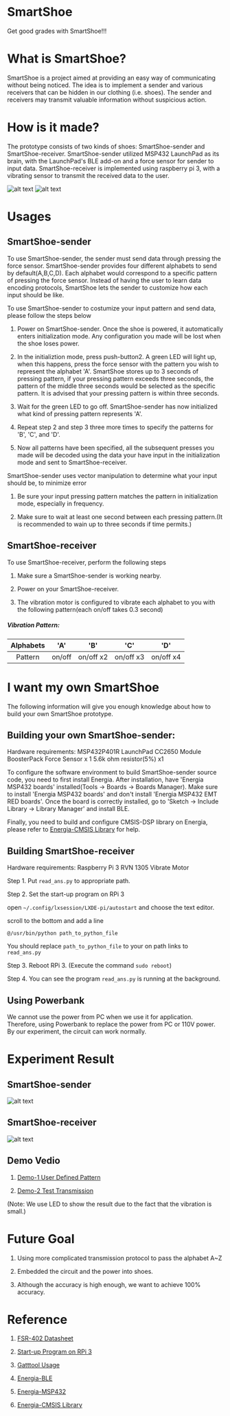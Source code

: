 # SmartShoe

Get good grades with SmartShoe!!!

# What is SmartShoe?

SmartShoe is a project aimed at providing an easy way of communicating without being noticed. The idea is to implement a sender and various receivers that can be hidden in our clothing (i.e. shoes). The sender and receivers may transmit valuable information without suspicious action.

# How is it made?

The prototype consists of two kinds of shoes: SmartShoe-sender and SmartShoe-receiver. SmartShoe-sender utilized MSP432 LaunchPad as its brain, with the LaunchPad's BLE add-on and a force sensor for sender to input data. SmartShoe-receiver is implemented using raspberry pi 3, with a vibrating sensor to transmit the received data to the user.
 
![alt text]( https://github.com/NTUEE-ESLab/2017Fall-SmartShoe/blob/gh-pages/Images/sender_bb.jpg?raw=true "SmartShoe-sender")
![alt text]( https://github.com/NTUEE-ESLab/2017Fall-SmartShoe/blob/gh-pages/Images/receiver_bb.jpg?raw=true  "SmartShoe-receiver")

# Usages

## SmartShoe-sender

To use SmartShoe-sender, the sender must send data through pressing the force sensor. SmartShoe-sender provides four different alphabets to send by default(A,B,C,D). Each alphabet would correspond to a specific pattern of pressing the force sensor. Instead of having the user to learn data encoding protocols, SmartShoe lets the sender to customize how each input should be like. 

To use SmartShoe-sender to costumize your input pattern and send data, please follow the steps below

1. Power on SmartShoe-sender. Once the shoe is powered, it automatically enters initialization mode. Any configuration you made will be lost when the shoe loses power.
	
2. In the initializtion mode, press push-button2. A green LED will light up, when this happens, press the force sensor with the pattern you wish to represent the alphabet 'A'. SmartShoe stores up to 3 seconds of pressing pattern, if your pressing pattern exceeds three seconds, the pattern of the middle three seconds would be selected as the specific pattern. It is advised that your pressing pattern is within three seconds.
	
3. Wait for the green LED to go off. SmartShoe-sender has now initialized what kind of pressing pattern represents 'A'. 
	
4. Repeat step 2 and step 3 three more times to specify the patterns for 'B', 'C', and 'D'.
	
5. Now all patterns have been specified, all the subsequent presses you made will be decoded using the data your have input in the initialization mode and sent to SmartShoe-receiver.

SmartShoe-sender uses vector manipulation to determine what your input should be, to minimize error

1. Be sure your input pressing pattern matches the pattern in initialization mode, especially in frequency.
	
2. Make sure to wait at least one second between each pressing pattern.(It is recommended to wain up to three seconds if time permits.)

## SmartShoe-receiver

To use SmartShoe-receiver, perform the following steps

1. Make sure a SmartShoe-sender is working nearby.
	
2. Power on your SmartShoe-receiver.
	
3. The vibration motor is configured to vibrate each alphabet to you with the following pattern(each on/off takes 0.3 second)
	
##### Vibration Pattern:

|Alphabets   |'A'         |'B'         |'C'         |'D'         |
|:----------:|:----------:|:----------:|:----------:|:----------:|
|Pattern     |on/off	  |on/off x2   |on/off x3   |on/off x4   |



# I want my own SmartShoe

The following information will give you enough knowledge about how to build your own SmartShoe prototype.

## Building your own SmartShoe-sender:

Hardware requirements:
	MSP432P401R LaunchPad
	CC2650 Module BoosterPack
	Force Sensor x 1
	5.6k ohm resistor(5%) x1

To configure the software environment to build SmartShoe-sender source code, you need to first install Energia. After installation, have 'Energia MSP432 boards' installed(Tools -> Boards -> Boards Manager). Make sure to install 'Energia MSP432 boards' and don't install 'Energia MSP432 EMT RED boards'. Once the board is correctly installed, go to 'Sketch -> Include Library -> Library Manager' and install BLE.

Finally, you need to build and configure CMSIS-DSP library on Energia, please refer to [Energia-CMSIS Library](https://github.com/b03901060/CMSIS-DSP-Library-for-MSP432-on-Energia-IDE) for help.

## Building SmartShoe-receiver

Hardware requirements:
	Raspberry Pi 3
	RVN 1305 Vibrate Motor
	
Step 1. Put `read_ans.py` to appropriate path.

Step 2. Set the start-up program on RPi 3

   open `~/.config/lxsession/LXDE-pi/autostart` and choose the text editor.

   scroll to the bottom and add a line

   `@/usr/bin/python path_to_python_file`

   You should replace `path_to_python_file` to your on path links to `read_ans.py`

Step 3. Reboot RPi 3. (Execute the command `sudo reboot`)

Step 4. You can see the program `read_ans.py` is running at the background.

## Using Powerbank
We cannot use the power from PC when we use it for application. Therefore, using Powerbank to replace the power from PC or 110V power. By our experiment, the circuit can work normally.

# Experiment Result
## SmartShoe-sender
![alt text](https://github.com/NTUEE-ESLab/2017Fall-SmartShoe/blob/gh-pages/Images/Demo_MSP432.jpg?raw=true "SmartShoe-sender")

## SmartShoe-receiver
![alt text](https://github.com/NTUEE-ESLab/2017Fall-SmartShoe/blob/gh-pages/Images/Demo_RPi.jpg?raw=true "SmartShoe-receiver")

## Demo Vedio
1. [Demo-1 User Defined Pattern](https://youtu.be/x6R_morT4zs)

2. [Demo-2 Test Transmission](https://youtu.be/oovrMNNiGNI)

(Note: We use LED to show the result due to the fact that the vibration is small.)


# Future Goal
1. Using more complicated transmission protocol to pass the alphabet A~Z

2. Embedded the circuit and the power into shoes.

3. Although the accuracy is high enough, we want to achieve 100% accuracy.


# Reference
1. [FSR-402 Datasheet](http://www.trossenrobotics.com/productdocs/2010-10-26-DataSheet-FSR402-Layout2.pdf)

2. [Start-up Program on RPi 3](http://icodding.blogspot.tw/2016/01/raspberry-pi-linux-pi-sell-script.html)

3. [Gatttool Usage](http://www.humbug.in/2014/using-gatttool-manualnon-interactive-mode-read-ble-devices/)

4. [Energia-BLE](http://energia.nu/reference/ble/)

5. [Energia-MSP432](http://energia.nu/pin-maps/guide_msp432p401r/)

6. [Energia-CMSIS Library](https://github.com/b03901060/CMSIS-DSP-Library-for-MSP432-on-Energia-IDE)
